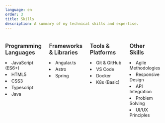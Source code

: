 ```yaml
---
language: en
order: 3
title: Skills
description: A summary of my technical skills and expertise.
---
```

<div class="skills-grid">
    <div>
        <h4 class="skill-heading programming">Programming Languages</h4>
        <ul class="skill-list">
            <li>JavaScript (ES6+)</li>
            <li>HTML5</li>
            <li>CSS3</li>
            <li>Typescript</li>
            <li>Java</li>
        </ul>
    </div>
    <div>
        <h4 class="skill-heading frameworks">Frameworks &amp; Libraries</h4>
        <ul class="skill-list">
            <li>Angular.ts</li>
            <li>Astro</li>
            <li>Spring</li>
        </ul>
    </div>
    <div>
        <h4 class="skill-heading tools">Tools &amp; Platforms</h4>
        <ul class="skill-list">
            <li>Git &amp; GitHub</li>
            <li>VS Code</li>
            <li>Docker</li>
            <li>K8s (Basic)</li>
        </ul>
    </div>
    <div>
        <h4 class="skill-heading other">Other <br> Skills</h4>
        <ul class="skill-list">
            <li>Agile Methodologies</li>
            <li>Responsive Design</li>
            <li>API Integration</li>
            <li>Problem Solving</li>
            <li>UI/UX Principles</li>
        </ul>
    </div>
</div>

<style>
.skills-grid {
    display: grid;
    grid-template-columns: repeat(2, 1fr);
    gap: 1.5rem;
    text-align: left;
}

@media (min-width: 640px) {
    .skills-grid {
        grid-template-columns: repeat(3, 1fr);
    }
}

@media (min-width: 768px) {
    .skills-grid {
        grid-template-columns: repeat(4, 1fr);
    }
}

.skill-heading {
    font-size: 1.125rem;
    font-weight: 600;
    margin-bottom: 0.5rem;
}

.skill-heading.programming {
    color: var(--pink);
}

.skill-heading.frameworks {
    color: var(--purple);
}

.skill-heading.tools {
    color: var(--green);
}

.skill-heading.other {
    color: var(--yellow);
}

.skill-list {
    list-style-type: disc;
    list-style-position: inside;
    font-size: 0.875rem;
    padding-inline-start: 0
}

.skill-list li {
    margin-bottom: 0.25rem;
    color: var(--neon-blue);
}


</style>